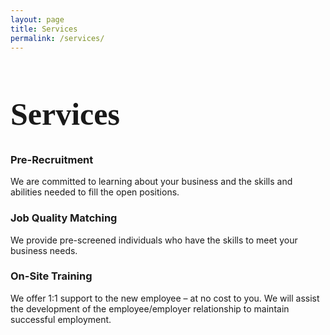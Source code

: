 ```yaml
---
layout: page
title: Services
permalink: /services/
---
```

<div class="wrapper">
<h1 style="font-family: 'Lobster', cursive; font-size: 50px;" >Services</h1>	
<div class="col-md-4" >
    <h3>Pre-Recruitment</h3>
    We are committed to learning about your business and the skills and abilities needed to fill the open positions.
</div>

<div class="col-md-4">
    <h3>Job Quality Matching</h3>
    We provide pre-screened individuals who have the skills to meet your business needs.
</div>

<div class="col-md-4">
    <h3>On-Site Training</h3>
    We offer 1:1 support to the new employee – at no cost to you. We will assist the development of the employee/employer relationship to maintain successful employment.
</div>
</div>


